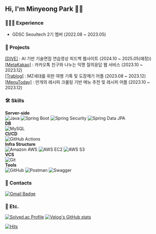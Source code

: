 ## Hi, I'm Minyeong Park 🖐🏻


### 👩🏻‍💻  Experience
- GDSC Seoultech 2기 멤버 (2022.08 ~ 2023.05) 

### 🧩  Projects
[[DIVE]](https://github.com/minyeongg/dive-server) : AI 기반 기술면접 연습영상 피드백 웹사이트 (2024.10 ~ 2025.05(예정)) <br>
[[MetaKakao]](https://github.com/MetaKakao/MetaKakao) : 카카오톡 친구와 나누는 익명 질의응답 웹 서비스 (2023.10 ~ 2023.12) <br>
[[Trablog]](https://github.com/2023ToolsProject/trablog-spring) : MZ세대를 위한 여행 기록 및 도장깨기 어플 (2023.08 ~ 2023.12) <br>
[[MenuToday]](https://github.com/minyeongg/MenuToday) : 만개의 레시피 크롤링 기반 메뉴 추천 및 레시피 어플 (2023.10 ~ 2023.12)

### 🛠️  Skills 
**Server-side** <br>
![Java](https://img.shields.io/badge/Java-007396.svg?&style=flat-square&logo=Java&logoColor=white)
![Spring Boot](https://img.shields.io/badge/SpringBoot-6DB33F?style=flat-square&logo=SpringBoot&logoColor=white)
![Spring Security](https://img.shields.io/badge/Spring%20Security-6DB33F?style=flat-square&logo=Spring%20Security&logoColor=white)
![Spring Data JPA](https://img.shields.io/badge/Spring%20Data%20JPA-6DB33F?style=flat-square&logo=Spring&logoColor=white) <br>
**DB** <br>
![MySQL](https://img.shields.io/badge/MySQL-4479A1?style=flat-square&logo=MySQL&logoColor=white) <br>
**CI/CD** <br>
![GitHub Actions](https://img.shields.io/badge/GitHub%20Actions-2088FF?style=flat-square&logo=GitHub%20Actions&logoColor=white) <br>
**Infra Structure** <br>
![Amazon AWS](https://img.shields.io/badge/AmazonAWS-232F3E?style=flat-square&logo=amazonaws&logoColor=white)
![AWS EC2](https://img.shields.io/badge/AWS%20EC2-FF9900?style=flat-square&logo=Amazon%20AWS&logoColor=white)
![AWS S3](https://img.shields.io/badge/AWS%20S3-569A31?style=flat-square&logo=Amazon%20S3&logoColor=white) <br>
**VCS** <br>
![Git](https://img.shields.io/badge/Git-F05032?style=flat-square&logo=git&logoColor=white) <br>
**Tools** <br>
![GitHub](https://img.shields.io/badge/GitHub-181717?style=flat-square&logo=GitHub&logoColor=white)
![Postman](https://img.shields.io/badge/Postman-FF6C37?style=flat-square&logo=Postman&logoColor=white)
![Swagger](https://img.shields.io/badge/Swagger-85EA2D?style=flat-square&logo=Swagger&logoColor=black)
### 💬 Contacts  
[![Gmail Badge](https://img.shields.io/badge/Gmail-d14836?style=flat-square&logo=Gmail&logoColor=white&link=mailto:1030pmy@gmail.com)](mailto:1030pmy@gmail.com)


### 🔎 Etc.
[![Solved.ac Profile](http://mazassumnida.wtf/api/v2/generate_badge?boj=1030pmy)](https://solved.ac/1030pmy/)
[![Velog's GitHub stats](https://velog-readme-stats.vercel.app/api?name=minyeongg)](https://velog.io/@minyeongg/Github-Action%EC%9C%BC%EB%A1%9C-CICD-%EA%B5%AC%EC%B6%95%ED%95%98%EA%B8%B0)

[![Hits](https://hits.sh/github.com/minyeongg.svg)](https://hits.sh/github.com/minyeongg/)
